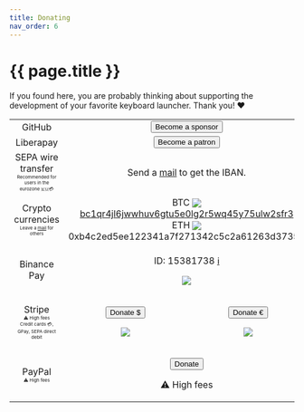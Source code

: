 ```yaml
---
title: Donating
nav_order: 6
---
```


# {{ page.title }}
 
If you found here, you are probably thinking about supporting the development of your favorite keyboard launcher.
Thank you! ❤️
<br>    

<table style="text-align: center;">
    <tr>
        <td>GitHub</td>
        <td colspan="2">
            <a href="https://github.com/sponsors/ManuelSchneid3r"><button type="button" name="button" class="btn">Become a sponsor</button></a>
        </td>
    </tr>
    <tr>
        <td>Liberapay<br></td>
        <td colspan="2">
            <a href="https://liberapay.com/manuelschneid3r/donate"><button type="button" name="button" class="btn">Become a patron</button></a>
        </td>
    </tr>
    <tr>
        <td>
            SEPA wire transfer<br>
            <span style="font-size:0.5rem">Recommended for users in the eurozone 🇪🇺💳</span>
        </td>
        <td colspan="2">Send a <a href="mailto:manuelschneid3r@gmail.com?subject=Albert%20donation&body=IBAN%20please.">mail</a> to get the IBAN.</td>
    </tr>
    <tr>
        <td>
            Crypto currencies<br><font style="font-size:0.5rem">Leave a <a href="mailto:manuelschneid3r@gmail.com?subject=Albert%20crypto%20donation">mail</a> for others</font>
        </td>
        <td colspan="2">
            BTC <img src="/img/btc.svg" style="max-height: 1rem; margin-bottom: -0.15rem;"> <a href="bitcoin:bc1qr4jl6jwwhuv6gtu5e0lg2r5wq45y75ulw2sfr3?amount=0.001">bc1qr4jl6jwwhuv6gtu5e0lg2r5wq45y75ulw2sfr3</a><br>
            ETH <img src="/img/eth.svg" style="max-height: 1rem; margin-bottom: -0.15rem;"> 0xb4c2ed5ee122341a7f271342c5c2a61263d37357<br>
        </td>
    </tr>
    <tr>
        <td>Binance Pay</td>
        <td colspan="2">
            <p>ID: 15381738 <a href="https://www.binance.com/en/support/faq/how-to-send-crypt7ocurrency-to-an-individual-with-binance-pay-b3fa3ae045b9429084203c3a4ff1362f">ℹ️</a></p>
            <p><img src="/img/binance.jpeg" style="max-height: 6rem;"></p>
        </td>
    </tr>
    <tr>
        <td>
            Stripe<br>
            <span style="font-size:0.5rem">⚠️ High fees</span><br>
            <span style="font-size:0.5rem">Credit cards 💳, GPay, SEPA direct debit</span>
        </td>
        <td>
            <p><a href="https://donate.stripe.com/28o17v3QF4BVghO289"><button type="button" name="button" class="btn">Donate $</button></a></p>
            <p><img src="/img/stripe_usd.png" style="max-height: 6rem;"></p>
        </td>
        <td>
            <p><a href="https://donate.stripe.com/14keYl0Et8Sb1mU4gg"><button type="button" name="button" class="btn">Donate €</button></a></p>
            <p><img src="/img/stripe_eur.png" style="max-height: 6rem;"></p>
        </td>
    </tr>
    <tr>
        <td>
            PayPal<br>
            <span style="font-size:0.5rem">⚠️ High fees</span><br>
        </td>
        <td colspan="2">
            <p><a href="https://www.paypal.com/donate/?hosted_button_id=W74BQPKPGNSNC"><button type="button" name="button" class="btn">Donate</button></a></p>
            <p>⚠️ High fees</p>
        </td>
    </tr>
</table>
